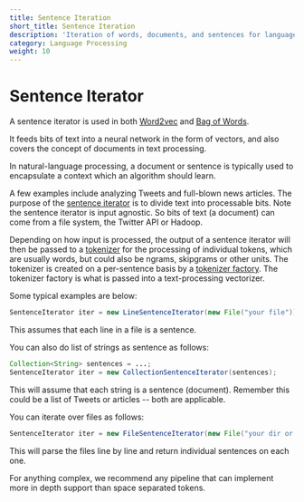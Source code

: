 ```yaml
---
title: Sentence Iteration
short_title: Sentence Iteration
description: 'Iteration of words, documents, and sentences for language processing in DL4J.'
category: Language Processing
weight: 10
---
```


# Sentence Iterator

A sentence iterator is used in both [Word2vec](word2vec.md) and [Bag of Words](deeplearning4j-nlp/bagofwords-tf-idf.html).

It feeds bits of text into a neural network in the form of vectors, and also covers the concept of documents in text processing.

In natural-language processing, a document or sentence is typically used to encapsulate a context which an algorithm should learn.

A few examples include analyzing Tweets and full-blown news articles. The purpose of the [sentence iterator](deeplearning4j-nlp/doc/org/deeplearning4j/word2vec/sentenceiterator/SentenceIterator.html) is to divide text into processable bits. Note the sentence iterator is input agnostic. So bits of text \(a document\) can come from a file system, the Twitter API or Hadoop.

Depending on how input is processed, the output of a sentence iterator will then be passed to a [tokenizer](tokenization.md) for the processing of individual tokens, which are usually words, but could also be ngrams, skipgrams or other units. The tokenizer is created on a per-sentence basis by a [tokenizer factory](tokenization.md#example). The tokenizer factory is what is passed into a text-processing vectorizer.

Some typical examples are below:

```java
SentenceIterator iter = new LineSentenceIterator(new File("your file"));
```

This assumes that each line in a file is a sentence.

You can also do list of strings as sentence as follows:

```java
Collection<String> sentences = ...;
SentenceIterator iter = new CollectionSentenceIterator(sentences);
```

This will assume that each string is a sentence \(document\). Remember this could be a list of Tweets or articles -- both are applicable.

You can iterate over files as follows:

```java
SentenceIterator iter = new FileSentenceIterator(new File("your dir or file"));
```

This will parse the files line by line and return individual sentences on each one.

For anything complex, we recommend any pipeline that can implement more in depth support than space separated tokens.

